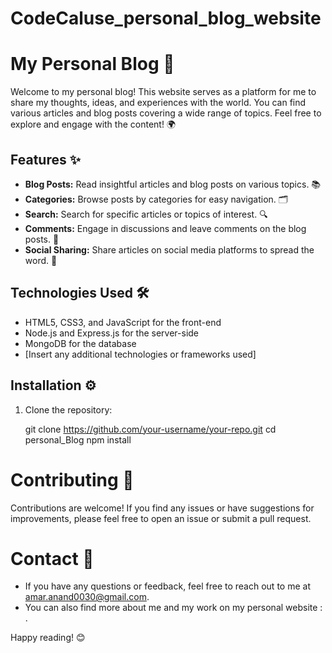 # CodeCaluse_personal_blog_website

# My Personal Blog 📝

Welcome to my personal blog! This website serves as a platform for me to share my thoughts, ideas, and experiences with the world. You can find various articles and blog posts covering a wide range of topics. Feel free to explore and engage with the content! 🌍

## Features ✨

- **Blog Posts:** Read insightful articles and blog posts on various topics. 📚
- **Categories:** Browse posts by categories for easy navigation. 🗂️
- **Search:** Search for specific articles or topics of interest. 🔍
- **Comments:** Engage in discussions and leave comments on the blog posts. 💬
- **Social Sharing:** Share articles on social media platforms to spread the word. 📲

## Technologies Used 🛠️

- HTML5, CSS3, and JavaScript for the front-end
- Node.js and Express.js for the server-side
- MongoDB for the database
- [Insert any additional technologies or frameworks used]

## Installation ⚙️

1. Clone the repository:

   git clone https://github.com/your-username/your-repo.git
   cd personal_Blog
   npm install
   
# Contributing 🤝

Contributions are welcome! If you find any issues or have suggestions for improvements, please feel free to open an issue or submit a pull request.

# Contact 📧

- If you have any questions or feedback, feel free to reach out to me at amar.anand0030@gmail.com. 
- You can also find more about me and my work on my personal website : .

Happy reading! 😊

